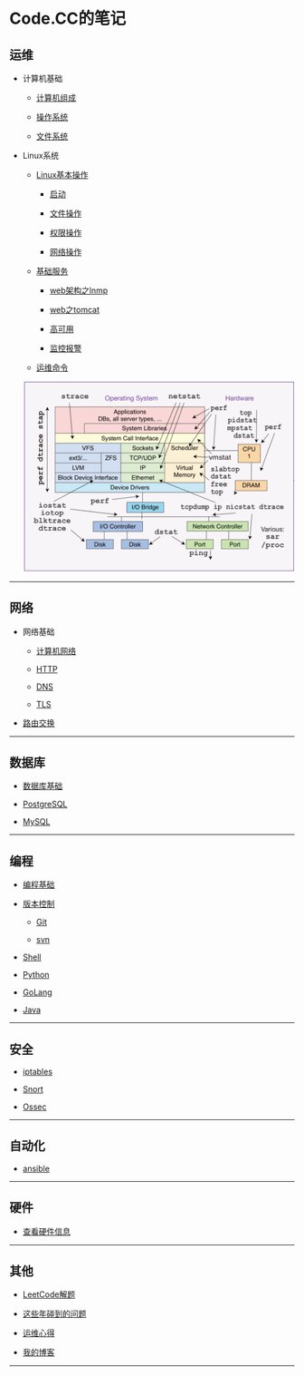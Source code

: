 # Code.CC的笔记

## 运维

* 计算机基础

	* [计算机组成](operation/basic/constitute.md)

	* [操作系统](operation/basic/opreatingsystem.md)

	* [文件系统](operation/basic/filesystem.md)

* Linux系统

	* [Linux基本操作]()

		* [启动]()

		* [文件操作]()

		* [权限操作]()

		* [网络操作]()

	* [基础服务]()

		* [web架构之lnmp]()

		* [web之tomcat]()

		* [高可用]()

		* [监控报警]()

	* [运维命令]()
		
	![image](operation/operation-command.png)


***

## 网络

* 网络基础

	* [计算机网络]()

	* [HTTP]()

	* [DNS]()

	* [TLS]()

* [路由交换]()

***

## 数据库

* [数据库基础]()

* [PostgreSQL]()

* [MySQL]()

***

## 编程

* [编程基础]()

* [版本控制](development/RevisionControl/README.md)

	* [Git](development/RevisionControl/git.md)

	* [svn](development/RevisionControl/svn.md)

* [Shell]()

* [Python](development/Python)

* [GoLang]()

* [Java]()

***

## 安全

* [iptables]()

* [Snort]()

* [Ossec]()

***

## 自动化

* [ansible]()

***

## 硬件

* [查看硬件信息]()

***

## 其他

* [LeetCode解题](https://github.com/Code-CC/leetcode)

* [这些年碰到的问题]()

* [运维心得]()

* [我的博客](http://codecc.xyz)

***

